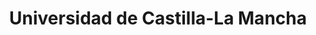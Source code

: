 ---
title: "Universidad de Castilla-La Mancha"
external_link: "https://www.uclm.es/es/misiones/lauclm/institucional/uclmsaludable/saludentornolaboral/covid-19"
type: "castilla-la-mancha"
file_title: "Acuerdo Adaptación Enseñanza"
file_link: "https://www.uclm.es/misiones/lauclm/institucional/uclmsaludable/saludentornolaboral/protocolo_incorporacion_personaluclm"
---
